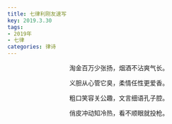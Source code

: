 ```yaml
---
title: 七律利刚友速写
key: 2019.3.30
tags: 
- 2019年 
- 七律
categories: 律诗
---
```


<p align="center">淘金百万少张扬，烟酒不沾爽气长。
</p>
<p align="center">义胆从心管它臭，柔情任性更爱香。
</p>
<p align="center">粗口笑容关公趣，文言细语孔子腔。
</p>
<p align="center">俏皮冲动知冷热，看不顺眼就投枪。
</p>
